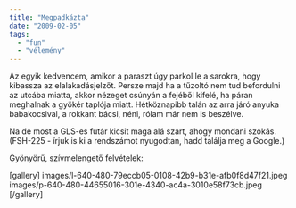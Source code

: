 ```yaml
---
title: "Megpadkázta"
date: "2009-02-05"
tags: 
  - "fun"
  - "vélemény"
---
```


Az egyik kedvencem, amikor a paraszt úgy parkol le a sarokra, hogy kibassza az elalakadásjelzőt. Persze majd ha a tűzoltó nem tud befordulni az utcába miatta, akkor nézeget csúnyán a fejéből kifelé, ha páran meghalnak a gyökér taplója miatt. Hétköznapibb talán az arra járó anyuka babakocsival, a rokkant bácsi, néni, rólam már nem is beszélve.

Na de most a GLS-es futár kicsit maga alá szart, ahogy mondani szokás. (FSH-225 - írjuk is ki a rendszámot nyugodtan, hadd találja meg a Google.)

Gyönyörű, szívmelengető felvételek:

[gallery]
  images/l-640-480-79eccb05-0108-42b9-b31e-afb0f8d47f21.jpeg
  images/p-640-480-44655016-301e-4340-ac4a-3010e58f73cb.jpeg
[/gallery]
